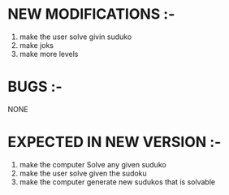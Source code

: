 # NEW MODIFICATIONS :-
1) make the user solve givin suduko
2) make joks
3) make more levels

# BUGS :-
NONE

# EXPECTED IN NEW VERSION :-
1) make the computer Solve any given suduko
2) make the user solve given the sudoku
3) make the computer generate new sudukos that is solvable
